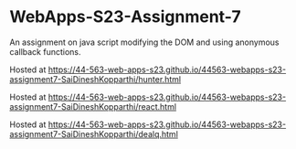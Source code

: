 # WebApps-S23-Assignment-7
An assignment on java script modifying the DOM and using anonymous callback functions.

Hosted at https://44-563-web-apps-s23.github.io/44563-webapps-s23-assignment7-SaiDineshKopparthi/hunter.html

Hosted at https://44-563-web-apps-s23.github.io/44563-webapps-s23-assignment7-SaiDineshKopparthi/react.html

Hosted at https://44-563-web-apps-s23.github.io/44563-webapps-s23-assignment7-SaiDineshKopparthi/dealq.html